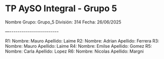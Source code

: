 # TP AySO Integral - Grupo 5

Nombre Grupo: Grupo_5
División: 314
Fecha: 26/06/2025

—-------------------------

R1: Nombre: Mauro Apellido: Laime
R2: Nombre: Adrian Apellido: Ferrera
R3: Nombre: Mauro Apellido: Laime
R4: Nombre: Emilse Apellido: Gomez
R5: Nombre: Carla Apellido: Lopez
R6: Nombre: Nicolas Apellido: Margni

